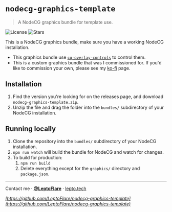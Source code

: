 # `nodecg-graphics-template`
> A NodeCG graphics bundle for template use.

![License][license-shield]
![Stars][stars-shield]

This is a NodeCG graphics bundle, make sure you have a working NodeCG installation.
- This graphics bundle use [`cq-overlay-controls`](https://github.com/LeptoFlare/cq-overlay-controls) to control them.
- This is a custom graphics bundle that was I commissioned for. If you'd like to commission your own, please see my [ko-fi](https://ko-fi.com/leptoflare) page.

## Installation
1. Find the version you're looking for on the releases page, and download `nodecg-graphics-template.zip`.
1. Unzip the file and drag the folder into the `bundles/` subdirectory of your NodeCG installation.

## Running locally
1. Clone the repository into the `bundles/` subdirectory of your NodeCG installation.
1. `npm run watch` will build the bundle for NodeCG and watch for changes.
1. To build for production:
    1. `npm run build`
    1. Delete everything except for the `graphics/` directory and `package.json`.

---

Contact me · [**@LeptoFlare**](https://github.com/LeptoFlare) · [lepto.tech](https://lepto.tech)

_[https://github.com/LeptoFlare/nodecg-graphics-template](https://github.com/LeptoFlare/nodecg-graphics-template)_

<!-- markdown links & imgs -->
[stars-shield]: https://img.shields.io/github/stars/LeptoFlare/nodecg-graphics-template.svg?style=social
[license-shield]: https://img.shields.io/github/license/LeptoFlare/nodecg-graphics-template.svg?style=flat
